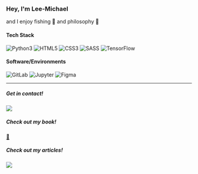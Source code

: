 ### Hey, I'm Lee-Michael 

and I enjoy fishing :fishing_pole_and_fish: and philosophy :seedling:


#### Tech Stack
![Python3](https://img.shields.io/badge/Python-3776AB?style=for-the-badge&logo=python&logoColor=white "Python3")
![HTML5](https://img.shields.io/badge/HTML5-E34F26?style=for-the-badge&logo=html5&logoColor=white "HTML5")
![CSS3](https://img.shields.io/badge/CSS3-1572B6?style=for-the-badge&logo=css3&logoColor=white "CSS3")
![SASS](https://img.shields.io/badge/Sass-CC6699?style=for-the-badge&logo=sass&logoColor=white "SASS")
![TensorFlow](https://img.shields.io/badge/TensorFlow-F6BD3A?style=for-the-badge&logo=tensorflow&logoColor=white "TensorFlow")


#### Software/Environments
![GitLab](https://img.shields.io/badge/GitLab-330F63?style=for-the-badge&logo=gitlab&logoColor=white "GitLab")
![Jupyter](https://img.shields.io/badge/Jupyter-F37626.svg?&style=for-the-badge&logo=Jupyter&logoColor=white "Jupyter")
![Figma](https://img.shields.io/badge/Figma-F24E1E?style=for-the-badge&logo=figma&logoColor=white "Figma")


---

##### Get in contact!
[<img align="left" src="https://img.shields.io/badge/ProtonMail-8B89CC?style=for-the-badge&logo=protonmail&logoColor=white">](mailto:conceptual@protonmail.com)
<br>

##### Check out my book!
[:closed_book:](https://books2read.com/u/47EEQ7)

##### Check out my articles!
[<img align="left" src="https://img.shields.io/badge/Medium-12100E?style=for-the-badge&logo=medium&logoColor=white">](lee-michael.medium.com)
